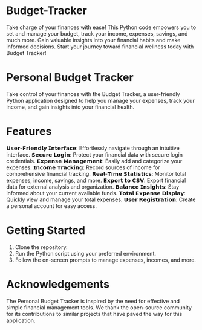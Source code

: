 # Budget-Tracker
Take charge of your finances with ease! This Python code empowers you to set and manage your budget, track your income, expenses, savings, and much more. Gain valuable insights into your financial habits and make informed decisions. Start your journey toward financial wellness today with Budget Tracker! 

# Personal Budget Tracker
Take control of your finances with the Budget Tracker, a user-friendly Python application designed to help you manage your expenses, track your income, and gain insights into your financial health.

# Features
𝗨𝘀𝗲𝗿-𝗙𝗿𝗶𝗲𝗻𝗱𝗹𝘆 𝗜𝗻𝘁𝗲𝗿𝗳𝗮𝗰𝗲: Effortlessly navigate through an intuitive interface.
𝗦𝗲𝗰𝘂𝗿𝗲 𝗟𝗼𝗴𝗶𝗻: Protect your financial data with secure login credentials.
𝗘𝘅𝗽𝗲𝗻𝘀𝗲 𝗠𝗮𝗻𝗮𝗴𝗲𝗺𝗲𝗻𝘁: Easily add and categorize your expenses.
𝗜𝗻𝗰𝗼𝗺𝗲 𝗧𝗿𝗮𝗰𝗸𝗶𝗻𝗴: Record sources of income for comprehensive financial tracking.
𝗥𝗲𝗮𝗹-𝗧𝗶𝗺𝗲 𝗦𝘁𝗮𝘁𝗶𝘀𝘁𝗶𝗰𝘀: Monitor total expenses, income, savings, and more.
𝗘𝘅𝗽𝗼𝗿𝘁 𝘁𝗼 𝗖𝗦𝗩: Export financial data for external analysis and organization.
𝗕𝗮𝗹𝗮𝗻𝗰𝗲 𝗜𝗻𝘀𝗶𝗴𝗵𝘁𝘀: Stay informed about your current available funds.
𝗧𝗼𝘁𝗮𝗹 𝗘𝘅𝗽𝗲𝗻𝘀𝗲 𝗗𝗶𝘀𝗽𝗹𝗮𝘆: Quickly view and manage your total expenses.
𝗨𝘀𝗲𝗿 𝗥𝗲𝗴𝗶𝘀𝘁𝗿𝗮𝘁𝗶𝗼𝗻: Create a personal account for easy access.

# Getting Started
1. Clone the repository.
2. Run the Python script using your preferred environment.
3. Follow the on-screen prompts to manage expenses, incomes, and more.

# Acknowledgements
The Personal Budget Tracker is inspired by the need for effective and simple financial management tools. We thank the open-source community for its contributions to similar projects that have paved the way for this application.
